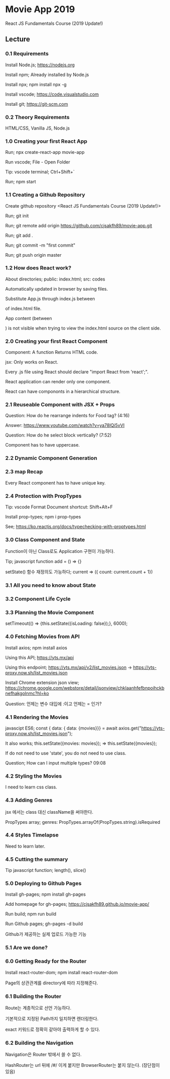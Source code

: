 # Movie App 2019

React JS Fundamentals Course (2019 Update!)

## Lecture

### 0.1 Requirements

Install Node.js; https://nodejs.org

Install npm; Already installed by Node.js

Install npx; npm install npx -g

Install vscode; https://code.visualstudio.com

Install git; https://git-scm.com

### 0.2 Theory Requirements

HTML/CSS, Vanilla JS, Node.js

### 1.0 Creating your first React App

Run; npx create-react-app movie-app

Run vscode; File - Open Folder

Tip: vscode terminal; Ctrl+Shift+`

Run; npm start

### 1.1 Creating a Github Repository

Create github repository <movie-app> <React JS Fundamentals Course (2019 Update!)>

Run; git init

Run; git remote add origin https://github.com/cjsakfh89/movie-app.git

Run; git add .

Run; git commit -m "first commit"

Run; git push origin master

### 1.2 How does React work?

About directories; public: index.html; src: codes

Automatically updated in browser by saving files.

Substitute App.js through index.js between <div id="root"></div> of index.html file.

App content (between <div id="root"></div>) is not visible when trying to view the index.html source on the client side.

### 2.0 Creating your first React Component

Component: A function Returns HTML code.

jsx: Only works on React.

Every .js file using React should declare "import React from 'react';".

React application can render only one component.

React can have compononts in a hierarchical structure.

### 2.1 Reuseable Component with JSX + Props

Question: How do he rearrange indents for Food tag? (4:16)

Answer: https://www.youtube.com/watch?v=ya78lQi5vVI

Question: How do he select block vertically? (7:52)

Component has to have uppercase.

### 2.2 Dynamic Component Generation

### 2.3 map Recap

Every React component has to have unique key.

### 2.4 Protection with PropTypes

Tip: vscode Format Document shortcut: Shift+Alt+F

Install prop-types; npm i prop-types

See; https://ko.reactjs.org/docs/typechecking-with-proptypes.html

### 3.0 Class Component and State

Function이 아닌 Class로도 Application 구현이 가능하다.

Tip; javascript function add = () => {}

setState() 함수 재정의도 가능하다; current => ({ count: current.count + 1})

### 3.1 All you need to know about State

### 3.2 Component Life Cycle

### 3.3 Planning the Movie Component

setTimeout(() => {this.setState({isLoading: false});}, 6000);

### 4.0 Fetching Movies from API

Install axios; npm install axios

Using this API; https://yts.mx/api

Using this endpoint; https://yts.mx/api/v2/list_movies.json -> https://yts-proxy.now.sh/list_movies.json

Install Chrome extension json view; https://chrome.google.com/webstore/detail/jsonview/chklaanhfefbnpoihckbnefhakgolnmc?hl=ko

Question: 언제는 변수 대입에 :이고 언제는 = 인가?

### 4.1 Rendering the Movies

javascipt ES6; const { data: { data: {movies}}} = await axios.get("https://yts-proxy.now.sh/list_movies.json");

It also works; this.setState({movies: movies}); => this.setState({movies});

If do not need to use 'state', you do not need to use class.

Question; How can I input multiple types? 09:08

### 4.2 Styling the Movies

I need to learn css class.

### 4.3 Adding Genres

jsx 에서는 class 대신 className을 써야한다.

PropTypes array; genres: PropTypes.arrayOf(PropTypes.string).isRequired

### 4.4 Styles Timelapse

Need to learn later.

### 4.5 Cutting the summary

Tip javascript function; length(), slice()

### 5.0 Deploying to Github Pages

Install gh-pages; npm install gh-pages

Add homepage for gh-pages; https://cjsakfh89.github.io/movie-app/

Run build; npm run build

Run Github pages; gh-pages -d build

Github가 제공하는 실제 업로드 가능한 기능

### 5.1 Are we done?

### 6.0 Getting Ready for the Router

Install react-router-dom; npm install react-router-dom

Page의 상관관계를 directory에 따라 지정해준다.

### 6.1 Building the Router

Route는 계층적으로 선언 가능하다.

기본적으로 지정된 Path까지 일치하면 렌더링한다.

exact 키워드로 정확히 같아야 출력하게 할 수 있다.

### 6.2 Building the Navigation

Navigation은 Router 밖에서 쓸 수 없다.

HashRouter는 url 뒤에 /#/ 이게 붙지만 BrowserRouter는 붙지 않는다. (장단점이 있음)